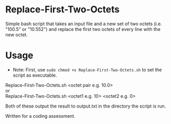 # Replace-First-Two-Octets
Simple bash script that takes an input file and a new set of two octets (i.e. "100.5" or "10.552") and replace the first two octets of every line with the new octet.  

# Usage
* Note: First, use ```sudo chmod +x Replace-First-Two-Octets.sh``` to set the script as executable.  

Replace-First-Two-Octets.sh <input-file-name> <octet pair e.g. 10.0>  
or  
Replace-First-Two-Octets.sh <input-file-name> <octet1 e.g. 10> <octet2 e.g. 0>  

Both of these output the result to output.txt in the directory the script is run.


Written for a coding assessment.
